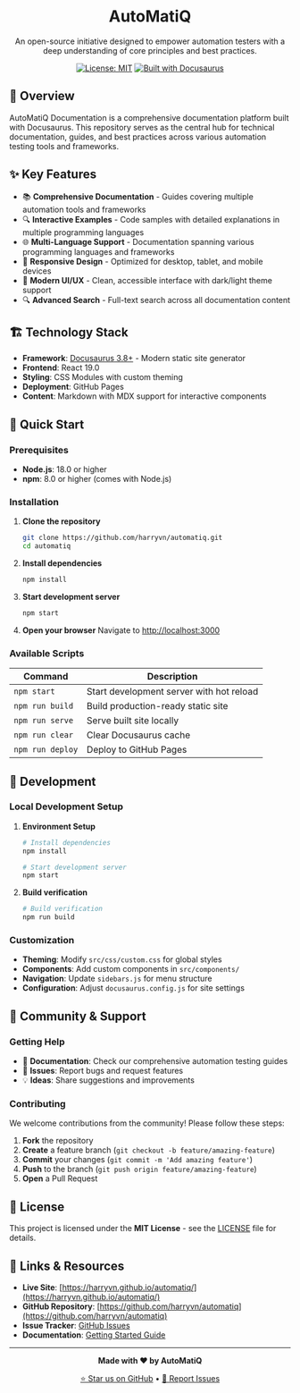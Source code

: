 <h1 align="center">AutoMatiQ</h1>
<p align="center">An open-source initiative designed to empower automation testers with a deep understanding of core principles and best practices.</p>

<p align="center">
  <a href="LICENSE"><img src="https://img.shields.io/badge/License-GPL v3-blue.svg" alt="License: MIT" /></a>
  <a href="https://docusaurus.io"><img src="https://img.shields.io/badge/Built%20with-Docusaurus-green.svg" alt="Built with Docusaurus" /></a>
</p>

## 🚀 Overview

AutoMatiQ Documentation is a comprehensive documentation platform built with Docusaurus. This repository serves as the central hub for technical documentation, guides, and best practices across various automation testing tools and frameworks.

## ✨ Key Features

- 📚 **Comprehensive Documentation** - Guides covering multiple automation tools and frameworks
- 🔍 **Interactive Examples** - Code samples with detailed explanations in multiple programming languages
- 🌐 **Multi-Language Support** - Documentation spanning various programming languages and frameworks
- 📱 **Responsive Design** - Optimized for desktop, tablet, and mobile devices
- 🎨 **Modern UI/UX** - Clean, accessible interface with dark/light theme support
- 🔍 **Advanced Search** - Full-text search across all documentation content

## 🏗️ Technology Stack

- **Framework**: [Docusaurus 3.8+](https://docusaurus.io) - Modern static site generator
- **Frontend**: React 19.0
- **Styling**: CSS Modules with custom theming
- **Deployment**: GitHub Pages
- **Content**: Markdown with MDX support for interactive components

## 🚀 Quick Start

### Prerequisites

- **Node.js**: 18.0 or higher
- **npm**: 8.0 or higher (comes with Node.js)

### Installation

1. **Clone the repository**

   ```bash
   git clone https://github.com/harryvn/automatiq.git
   cd automatiq
   ```

2. **Install dependencies**

   ```bash
   npm install
   ```

3. **Start development server**

   ```bash
   npm start
   ```

4. **Open your browser**
   Navigate to [http://localhost:3000](http://localhost:3000)

### Available Scripts

| Command          | Description                              |
| ---------------- | ---------------------------------------- |
| `npm start`      | Start development server with hot reload |
| `npm run build`  | Build production-ready static site       |
| `npm run serve`  | Serve built site locally                 |
| `npm run clear`  | Clear Docusaurus cache                   |
| `npm run deploy` | Deploy to GitHub Pages                   |

## 🔧 Development

### Local Development Setup

1. **Environment Setup**

   ```bash
   # Install dependencies
   npm install

   # Start development server
   npm start
   ```

2. **Build verification**
   ```bash
   # Build verification
   npm run build
   ```

### Customization

- **Theming**: Modify `src/css/custom.css` for global styles
- **Components**: Add custom components in `src/components/`
- **Navigation**: Update `sidebars.js` for menu structure
- **Configuration**: Adjust `docusaurus.config.js` for site settings

## 🤝 Community & Support

### Getting Help

- 📖 **Documentation**: Check our comprehensive automation testing guides
- 🐛 **Issues**: Report bugs and request features
- 💡 **Ideas**: Share suggestions and improvements

### Contributing

We welcome contributions from the community! Please follow these steps:

1. **Fork** the repository
2. **Create** a feature branch (`git checkout -b feature/amazing-feature`)
3. **Commit** your changes (`git commit -m 'Add amazing feature'`)
4. **Push** to the branch (`git push origin feature/amazing-feature`)
5. **Open** a Pull Request

## 📄 License

This project is licensed under the **MIT License** - see the [LICENSE](LICENSE) file for details.

## 🔗 Links & Resources

- **Live Site**: [https://harryvn.github.io/automatiq/](https://harryvn.github.io/automatiq/)
- **GitHub Repository**: [https://github.com/harryvn/automatiq](https://github.com/harryvn/automatiq)
- **Issue Tracker**: [GitHub Issues](https://github.com/harryvn/automatiq/issues)
- **Documentation**: [Getting Started Guide](/docs/welcome)

---

<div align="center">

**Made with ❤️ by AutoMatiQ**

[⭐ Star us on GitHub](https://github.com/harryvn/automatiq) • [🐛 Report Issues](https://github.com/harryvn/automatiq/issues)

</div>
